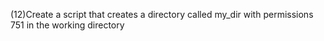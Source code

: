 (12)Create a script that creates a directory called my_dir with permissions 751 in the working directory
